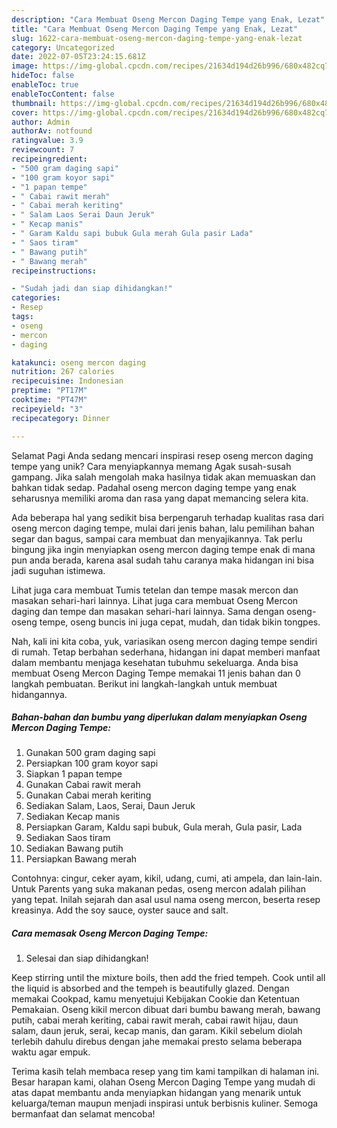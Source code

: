 ```yaml
---
description: "Cara Membuat Oseng Mercon Daging Tempe yang Enak, Lezat"
title: "Cara Membuat Oseng Mercon Daging Tempe yang Enak, Lezat"
slug: 1622-cara-membuat-oseng-mercon-daging-tempe-yang-enak-lezat
category: Uncategorized
date: 2022-07-05T23:24:15.681Z
image: https://img-global.cpcdn.com/recipes/21634d194d26b996/680x482cq70/oseng-mercon-daging-tempe-foto-resep-utama.jpg
hideToc: false
enableToc: true
enableTocContent: false
thumbnail: https://img-global.cpcdn.com/recipes/21634d194d26b996/680x482cq70/oseng-mercon-daging-tempe-foto-resep-utama.jpg
cover: https://img-global.cpcdn.com/recipes/21634d194d26b996/680x482cq70/oseng-mercon-daging-tempe-foto-resep-utama.jpg
author: Admin
authorAv: notfound
ratingvalue: 3.9
reviewcount: 7
recipeingredient:
- "500 gram daging sapi"
- "100 gram koyor sapi"
- "1 papan tempe"
- " Cabai rawit merah"
- " Cabai merah keriting"
- " Salam Laos Serai Daun Jeruk"
- " Kecap manis"
- " Garam Kaldu sapi bubuk Gula merah Gula pasir Lada"
- " Saos tiram"
- " Bawang putih"
- " Bawang merah"
recipeinstructions:

- "Sudah jadi dan siap dihidangkan!"
categories:
- Resep
tags:
- oseng
- mercon
- daging

katakunci: oseng mercon daging 
nutrition: 267 calories
recipecuisine: Indonesian
preptime: "PT17M"
cooktime: "PT47M"
recipeyield: "3"
recipecategory: Dinner

---
```



Selamat Pagi Anda sedang mencari inspirasi resep oseng mercon daging tempe yang unik? Cara menyiapkannya memang Agak susah-susah gampang. Jika salah mengolah maka hasilnya tidak akan memuaskan dan bahkan tidak sedap. Padahal oseng mercon daging tempe yang enak seharusnya memiliki aroma dan rasa yang dapat memancing selera kita.


Ada beberapa hal yang sedikit bisa berpengaruh terhadap kualitas rasa dari oseng mercon daging tempe, mulai dari jenis bahan, lalu pemilihan bahan segar dan bagus, sampai cara membuat dan menyajikannya. Tak perlu bingung jika ingin menyiapkan oseng mercon daging tempe enak di mana pun anda berada, karena asal sudah tahu caranya maka hidangan ini bisa jadi suguhan istimewa.

Lihat juga cara membuat Tumis tetelan dan tempe masak mercon dan masakan sehari-hari lainnya. Lihat juga cara membuat Oseng Mercon daging dan tempe dan masakan sehari-hari lainnya. Sama dengan oseng-oseng tempe, oseng buncis ini juga cepat, mudah, dan tidak bikin tongpes.


Nah, kali ini kita coba, yuk, variasikan oseng mercon daging tempe sendiri di rumah. Tetap berbahan sederhana, hidangan ini dapat memberi manfaat dalam membantu menjaga kesehatan tubuhmu sekeluarga. Anda bisa membuat Oseng Mercon Daging Tempe memakai 11 jenis bahan dan 0 langkah pembuatan. Berikut ini langkah-langkah untuk membuat hidangannya.

<!--inarticleads1-->

##### Bahan-bahan dan bumbu yang diperlukan dalam menyiapkan Oseng Mercon Daging Tempe:

1. Gunakan 500 gram daging sapi
1. Persiapkan 100 gram koyor sapi
1. Siapkan 1 papan tempe
1. Gunakan  Cabai rawit merah
1. Gunakan  Cabai merah keriting
1. Sediakan  Salam, Laos, Serai, Daun Jeruk
1. Sediakan  Kecap manis
1. Persiapkan  Garam, Kaldu sapi bubuk, Gula merah, Gula pasir, Lada
1. Sediakan  Saos tiram
1. Sediakan  Bawang putih
1. Persiapkan  Bawang merah


Contohnya: cingur, ceker ayam, kikil, udang, cumi, ati ampela, dan lain-lain. Untuk Parents yang suka makanan pedas, oseng mercon adalah pilihan yang tepat. Inilah sejarah dan asal usul nama oseng mercon, beserta resep kreasinya. Add the soy sauce, oyster sauce and salt. 

<!--inarticleads2-->

##### Cara memasak Oseng Mercon Daging Tempe:


1. Selesai dan siap dihidangkan!

Keep stirring until the mixture boils, then add the fried tempeh. Cook until all the liquid is absorbed and the tempeh is beautifully glazed. Dengan memakai Cookpad, kamu menyetujui Kebijakan Cookie dan Ketentuan Pemakaian. Oseng kikil mercon dibuat dari bumbu bawang merah, bawang putih, cabai merah keriting, cabai rawit merah, cabai rawit hijau, daun salam, daun jeruk, serai, kecap manis, dan garam. Kikil sebelum diolah terlebih dahulu direbus dengan jahe memakai presto selama beberapa waktu agar empuk. 

Terima kasih telah membaca resep yang tim kami tampilkan di halaman ini. Besar harapan kami, olahan Oseng Mercon Daging Tempe yang mudah di atas dapat membantu anda menyiapkan hidangan yang menarik untuk keluarga/teman maupun menjadi inspirasi untuk berbisnis kuliner. Semoga bermanfaat dan selamat mencoba!
